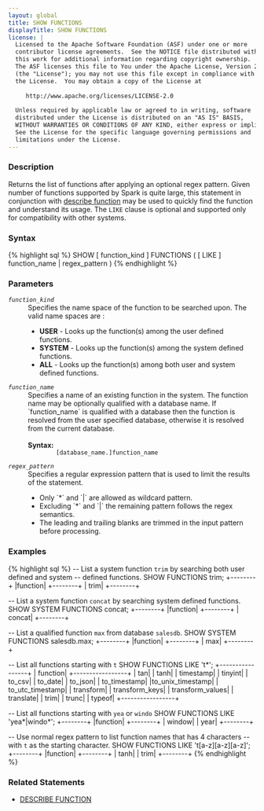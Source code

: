 ```yaml
---
layout: global
title: SHOW FUNCTIONS
displayTitle: SHOW FUNCTIONS
license: |
  Licensed to the Apache Software Foundation (ASF) under one or more
  contributor license agreements.  See the NOTICE file distributed with
  this work for additional information regarding copyright ownership.
  The ASF licenses this file to You under the Apache License, Version 2.0
  (the "License"); you may not use this file except in compliance with
  the License.  You may obtain a copy of the License at
 
     http://www.apache.org/licenses/LICENSE-2.0
 
  Unless required by applicable law or agreed to in writing, software
  distributed under the License is distributed on an "AS IS" BASIS,
  WITHOUT WARRANTIES OR CONDITIONS OF ANY KIND, either express or implied.
  See the License for the specific language governing permissions and
  limitations under the License.
---
```


### Description

Returns the list of functions after applying an optional regex pattern.
Given number of functions supported by Spark is quite large, this statement
in conjunction with [describe function](sql-ref-syntax-aux-describe-function.html)
may be used to quickly find the function and understand its usage. The `LIKE` 
clause is optional and supported only for compatibility with other systems.

### Syntax

{% highlight sql %}
SHOW [ function_kind ] FUNCTIONS ( [ LIKE ] function_name | regex_pattern )
{% endhighlight %}

### Parameters

<dl>
  <dt><code><em>function_kind</em></code></dt>
  <dd>
    Specifies the name space of the function to be searched upon. The valid name spaces are :
    <ul>
      <li><b>USER</b> - Looks up the function(s) among the user defined functions.</li>
      <li><b>SYSTEM</b> - Looks up the function(s) among the system defined functions.</li>
      <li><b>ALL</b> -  Looks up the function(s) among both user and system defined functions.</li>
    </ul>
  </dd>
  <dt><code><em>function_name</em></code></dt>
  <dd>
    Specifies a name of an existing function in the system. The function name may be
    optionally qualified with a database name. If `function_name` is qualified with
    a database then the function is resolved from the user specified database, otherwise
    it is resolved from the current database.<br><br>
    <b>Syntax:</b>
      <code>
        [database_name.]function_name
      </code>
  </dd>
  <dt><code><em>regex_pattern</em></code></dt>
  <dd>
    Specifies a regular expression pattern that is used to limit the results of the
    statement.
    <ul>
      <li>Only `*` and `|` are allowed as wildcard pattern.</li>
      <li>Excluding `*` and `|` the remaining pattern follows the regex semantics.</li>
      <li>The leading and trailing blanks are trimmed in the input pattern before processing.</li> 
    </ul>
  </dd>
</dl>

### Examples

{% highlight sql %}
-- List a system function `trim` by searching both user defined and system
-- defined functions.
SHOW FUNCTIONS trim;
+--------+
|function|
+--------+
|    trim|
+--------+

-- List a system function `concat` by searching system defined functions.
SHOW SYSTEM FUNCTIONS concat;
+--------+
|function|
+--------+
|  concat|
+--------+

-- List a qualified function `max` from database `salesdb`. 
SHOW SYSTEM FUNCTIONS salesdb.max;
+--------+
|function|
+--------+
|     max|
+--------+

-- List all functions starting with `t`
SHOW FUNCTIONS LIKE 't*';
+-----------------+
|         function|
+-----------------+
|              tan|
|             tanh|
|        timestamp|
|          tinyint|
|           to_csv|
|          to_date|
|          to_json|
|     to_timestamp|
|to_unix_timestamp|
| to_utc_timestamp|
|        transform|
|   transform_keys|
| transform_values|
|        translate|
|             trim|
|            trunc|
|           typeof|
+-----------------+

-- List all functions starting with `yea` or `windo`
SHOW FUNCTIONS LIKE 'yea*|windo*';
+--------+
|function|
+--------+
|  window|
|    year|
+--------+

-- Use normal regex pattern to list function names that has 4 characters
-- with `t` as the starting character.
SHOW FUNCTIONS LIKE 't[a-z][a-z][a-z]';
+--------+
|function|
+--------+
|    tanh|
|    trim|
+--------+
{% endhighlight %}

### Related Statements

 * [DESCRIBE FUNCTION](sql-ref-syntax-aux-describe-function.html)
